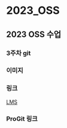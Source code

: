 # 2023_OSS   
## 2023 OSS 수업   
### 3주차 git   

### 이미지   


### 링크   
[LMS](lms.kau.ac.kr "LMS")   

### ProGit 링크   



